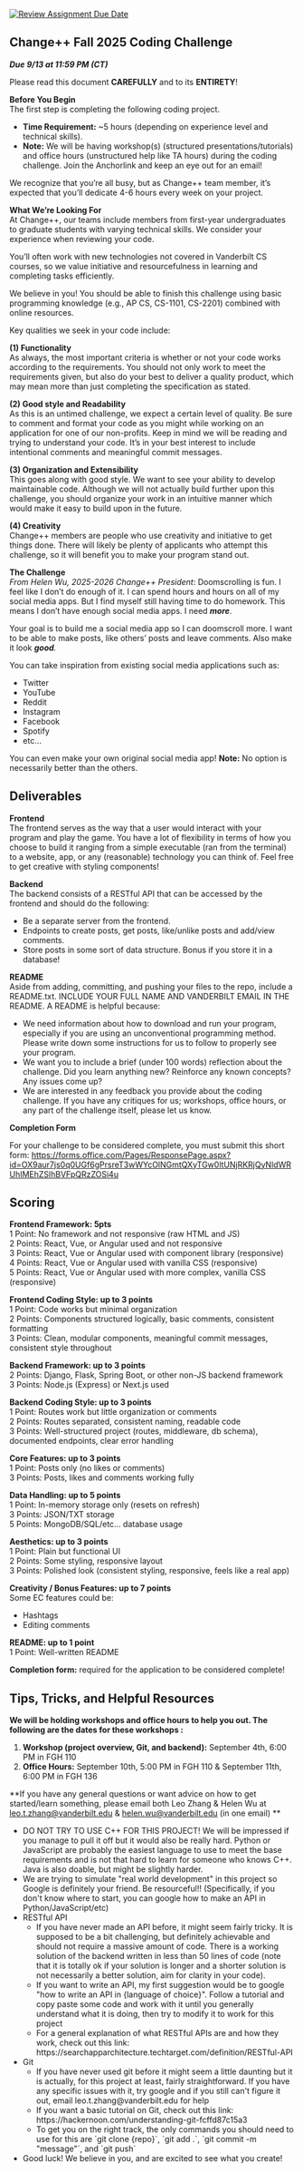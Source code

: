 [![Review Assignment Due Date](https://classroom.github.com/assets/deadline-readme-button-22041afd0340ce965d47ae6ef1cefeee28c7c493a6346c4f15d667ab976d596c.svg)](https://classroom.github.com/a/WJLXCXfH)
## Change++ Fall 2025 Coding Challenge

***Due 9/13 at 11:59 PM (CT)***

Please read this document **CAREFULLY** and to its **ENTIRETY**\!

**Before You Begin**  
The first step is completing the following coding project. 

* **Time Requirement:** \~5 hours (depending on experience level and technical skills).  
* **Note:** We will be having workshop(s) (structured presentations/tutorials) and office hours (unstructured help like TA hours) during the coding challenge. Join the Anchorlink and keep an eye out for an email\!

We recognize that you’re all busy, but as Change++ team member, it’s expected that you’ll dedicate 4-6 hours every week on your project.

**What We’re Looking For**  
At Change++, our teams include members from first-year undergraduates to graduate students with varying technical skills. We consider your experience when reviewing your code.

You’ll often work with new technologies not covered in Vanderbilt CS courses, so we value initiative and resourcefulness in learning and completing tasks efficiently.

We believe in you! You should be able to finish this challenge using basic programming knowledge (e.g., AP CS, CS-1101, CS-2201) combined with online resources.

Key qualities we seek in your code include:

**(1) Functionality**  
As always, the most important criteria is whether or not your code works according to the requirements. You should not only work to meet the requirements given, but also do your best to deliver a quality product, which may mean more than just completing the specification as stated.

**(2) Good style and Readability**  
As this is an untimed challenge, we expect a certain level of quality. Be sure to comment and format your code as you might while working on an application for one of our non-profits. Keep in mind we will be reading and trying to understand your code. It’s in your best interest to include intentional comments and meaningful commit messages.

**(3) Organization and Extensibility**  
This goes along with good style. We want to see your ability to develop maintainable code. Although we will not actually build further upon this challenge, you should organize your work in an intuitive manner which would make it easy to build upon in the future.

**(4) Creativity**  
Change++ members are people who use creativity and initiative to get things done. There will likely be plenty of applicants who attempt this challenge, so it will benefit you to make your program stand out.

**The Challenge**  
*From Helen Wu, 2025-2026 Change++ President*: Doomscrolling is fun. I feel like I don’t do enough of it. I can spend hours and hours on all of my social media apps. But I find myself still having time to do homework. This means I don’t have enough social media apps. I need ***more***.

Your goal is to build me a social media app so I can doomscroll more. I want to be able to make posts, like others’ posts and leave comments. Also make it look ***good**.*

You can take inspiration from existing social media applications such as: 

* Twitter  
* YouTube  
* Reddit  
* Instagram  
* Facebook  
* Spotify  
* etc…

You can even make your own original social media app\! **Note:** No option is necessarily better than the others.

## Deliverables 
**Frontend**  
The frontend serves as the way that a user would interact with your program and play the game. You have a lot of flexibility in terms of how you choose to build it ranging from a simple executable (ran from the terminal) to a website, app, or any (reasonable) technology you can think of. Feel free to get creative with styling components\!

**Backend**  
The backend consists of a RESTful API that can be accessed by the frontend and should do the following:

* Be a separate server from the frontend.  
* Endpoints to create posts, get posts, like/unlike posts and add/view comments.  
* Store posts in some sort of data structure. Bonus if you store it in a database\!

**README**  
Aside from adding, committing, and pushing your files to the repo, include a README.txt. INCLUDE YOUR FULL NAME AND VANDERBILT EMAIL IN THE README. A README is helpful because:

* We need information about how to download and run your program, especially if you are using an unconventional programming method. Please write down some instructions for us to follow to properly see your program.  
* We want you to include a brief (under 100 words) reflection about the challenge. Did you learn anything new? Reinforce any known concepts? Any issues come up?  
* We are interested in any feedback you provide about the coding challenge. If you have any critiques for us; workshops, office hours, or any part of the challenge itself, please let us know.

**Completion Form**

For your challenge to be considered complete, you must submit this short form: 
https://forms.office.com/Pages/ResponsePage.aspx?id=OX9aur7js0q0UGf6gPrsreT3wWYcOlNGmtQXyTGw0ltUNjRKRjQyNldWRUhIMEhZSlhBVFpQRzZOSi4u


## Scoring

**Frontend Framework: 5pts**  
1 Point: No framework and not responsive (raw HTML and JS)  
2 Points: React, Vue, or Angular used and not responsive  
3 Points: React, Vue or Angular used with component library (responsive)  
4 Points: React, Vue or Angular used with vanilla CSS (responsive)  
5 Points: React, Vue or Angular used with more complex, vanilla CSS (responsive)

**Frontend Coding Style: up to 3 points**  
1 Point: Code works but minimal organization  
2 Points: Components structured logically, basic comments, consistent formatting  
3 Points: Clean, modular components, meaningful commit messages, consistent style throughout

**Backend Framework: up to 3 points**  
2 Points: Django, Flask, Spring Boot, or other non-JS backend framework  
3 Points: Node.js (Express) or Next.js used

**Backend Coding Style: up to 3 points**  
1 Point: Routes work but little organization or comments  
2 Points: Routes separated, consistent naming, readable code  
3 Points: Well-structured project (routes, middleware, db schema), documented endpoints, clear error handling

**Core Features: up to 3 points**  
1 Point: Posts only (no likes or comments)  
3 Points: Posts, likes and comments working fully

**Data Handling: up to 5 points**  
1 Point: In-memory storage only (resets on refresh)  
3 Points: JSON/TXT storage  
5 Points: MongoDB/SQL/etc… database usage

**Aesthetics: up to 3 points**  
1 Point: Plain but functional UI  
2 Points: Some styling, responsive layout  
3 Points: Polished look (consistent styling, responsive, feels like a real app)

**Creativity / Bonus Features: up to 7 points**  
Some EC features could be:

* Hashtags  
* Editing comments

**README: up to 1 point**  
1 Point: Well-written README

**Completion form:** required for the application to be considered complete!


## Tips, Tricks, and Helpful Resources

**We will be holding workshops and office hours to help you out. The following are the dates for these workshops :**
1. **Workshop (project overview, Git, and backend):** September 4th, 6:00 PM in FGH 110
2. **Office Hours:** September 10th, 5:00 PM in FGH 110 & September 11th, 6:00 PM in FGH 136

**If you have any general questions or want advice on how to get started/learn something, please email both Leo Zhang & Helen Wu at leo.t.zhang@vanderbilt.edu & helen.wu@vanderbilt.edu (in one email) **

<ul>
  <li>DO NOT TRY TO USE C++ FOR THIS PROJECT! We will be impressed if you manage to pull it off but it would also be really hard. Python or JavaScript are probably the easiest language to use to meet the base requirements and is not that hard to learn for someone who knows C++. Java is also doable, but might be slightly harder.</li>
  <li>We are trying to simulate "real world development" in this project so Google is definitely your friend. Be resourceful!! (Specifically, if you don't know where to start, you can google how to make an API in Python/JavaScript/etc)</li>
  <li>RESTful API
    <ul>
      <li>If you have never made an API before, it might seem fairly tricky. It is supposed to be a bit challenging, but definitely achievable and should not require a massive amount of code. There is a working solution of the backend written in less than 50 lines of code (note that it is totally ok if your solution is longer and a shorter solution is not necessarily a better solution, aim for clarity in your code).</li>
      <li>If you want to write an API, my first suggestion would be to google "how to write an API in {language of choice}". Follow a tutorial and copy paste some code and work with it until you generally understand what it is doing, then try to modify it to work for this project</li>
      <li>For a general explanation of what RESTful APIs are and how they work, check out this link: https://searchapparchitecture.techtarget.com/definition/RESTful-API</li>
    </ul>
  </li>
  <li>Git
    <ul>
      <li>If you have never used git before it might seem a little daunting but it is actually, for this project at least, fairly straightforward. If you have any specific issues with it, try google and if you still can't figure it out, email leo.t.zhang@vanderbilt.edu for help</li>
      <li>If you want a basic tutorial on Git, check out this link: https://hackernoon.com/understanding-git-fcffd87c15a3</li>
      <li>To get you on the right track, the only commands you should need to use for this are `git clone {repo}`, `git add .`, `git commit -m "message"`, and `git push`</li>
    </ul>
  </li>
  <li>Good luck! We believe in you, and are excited to see what you create!</li>
</ul>


